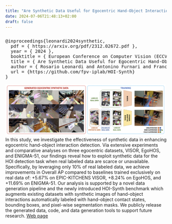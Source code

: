 ```yaml
---
title: "Are Synthetic Data Useful for Egocentric Hand-Object Interaction Detection?"
date: 2024-07-06T21:48:13+02:00
draft: false
---
```


<table id="bibtexify-hoisynth" class="display"></table>
<pre id="bibtex-hoisynth" class="raw-bibtex js-hidden">
@inproceedings{leonardi2024synthetic,
  pdf = { https://arxiv.org/pdf/2312.02672.pdf },
  year = { 2024 },
  booktitle = { European Conference on Computer Vision (ECCV) },
  title = { Are Synthetic Data Useful for Egocentric Hand-Object Interaction Detection? },
  author = { Rosario Leonardi and Antonino Furnari and Francesco Ragusa and Giovanni Maria Farinella },
  url = {https://github.com/fpv-iplab/HOI-Synth}
}
</pre>

<img src="hoisynth.png" class='pull-left' width=500>
In this study, we investigate the effectiveness of synthetic data in enhancing egocentric hand-object interaction detection. Via extensive experiments and comparative analyses on three egocentric datasets, VISOR, EgoHOS, and ENIGMA-51, our findings reveal how to exploit synthetic data for the HOI detection task when real labeled data are scarce or unavailable. Specifically, by leveraging only 10% of real labeled data, we achieve improvements in Overall AP compared to baselines trained exclusively on real data of: +5.67% on EPIC-KITCHENS VISOR, +8.24% on EgoHOS, and +11.69% on ENIGMA-51. Our analysis is supported by a novel data generation pipeline and the newly introduced HOI-Synth benchmark which augments existing datasets with synthetic images of hand-object interactions automatically labeled with hand-object contact states, bounding boxes, and pixel-wise segmentation masks. We publicly release the generated data, code, and data generation tools to support future research. <a href="https://github.com/fpv-iplab/HOI-Synth">Web page</a>